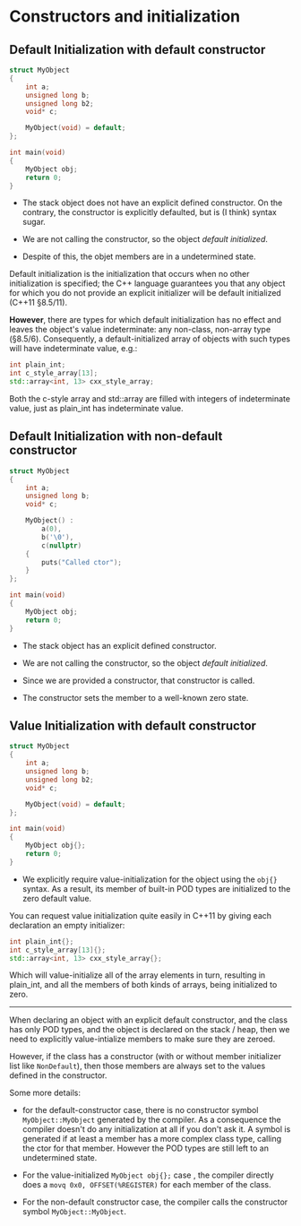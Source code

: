 
# Constructors and initialization

## Default Initialization with default constructor

```cpp
struct MyObject
{
    int a;
    unsigned long b;
    unsigned long b2;
    void* c;

    MyObject(void) = default;
};

int main(void)
{
    MyObject obj;
    return 0;
}
```

- The stack object does not have an explicit defined constructor. On the
  contrary, the constructor is explicitly defaulted, but is (I think) syntax
  sugar.

- We are not calling the constructor, so the object _default initialized_.

- Despite of this, the objet members are in a undetermined state.

Default initialization is the initialization that occurs when no other
initialization is specified; the C++ language guarantees you that any object for
which you do not provide an explicit initializer will be default initialized
(C++11 §8.5/11).

**However**, there are types for which default initialization has no effect and
leaves the object's value indeterminate: any non-class, non-array type (§8.5/6).
Consequently, a default-initialized array of objects with such types will have
indeterminate value, e.g.:

```cpp
int plain_int;
int c_style_array[13];
std::array<int, 13> cxx_style_array;
```

Both the c-style array and std::array are filled with integers of indeterminate
value, just as plain_int has indeterminate value.

## Default Initialization with non-default constructor

```cpp
struct MyObject
{
    int a;
    unsigned long b;
    void* c;

    MyObject() :
        a(0),
        b('\0'),
        c(nullptr)
    {
        puts("Called ctor");
    }
};

int main(void)
{
    MyObject obj;
    return 0;
}
```

- The stack object has an explicit defined constructor.

- We are not calling the constructor, so the object _default initialized_.

- Since we are provided a constructor, that constructor is called.

- The constructor sets the member to a well-known zero state.

## Value Initialization with default constructor

```cpp
struct MyObject
{
    int a;
    unsigned long b;
    unsigned long b2;
    void* c;

    MyObject(void) = default;
};

int main(void)
{
    MyObject obj{};
    return 0;
}
```

- We explicitly require value-initialization for the object using the `obj{}`
  syntax. As a result, its member of built-in POD types are initialized to the
  zero default value.

You can request value initialization quite easily in C++11 by giving each
declaration an empty initializer:

```cpp
int plain_int{};
int c_style_array[13]{};
std::array<int, 13> cxx_style_array{};
```

Which will value-initialize all of the array elements in turn, resulting in
plain_int, and all the members of both kinds of arrays, being initialized to
zero.

---

When declaring an object with an explicit default constructor, and the
class has only POD types, and the object is declared on the stack / heap,
then we need to explicitly value-intialize members to make sure they are zeroed.

However, if the class has a constructor (with or without member initializer
list like `NonDefault`), then those members are always set to the values
defined in the constructor.

Some more details:

- for the default-constructor case, there is no constructor symbol
  `MyObject::MyObject` generated by the compiler. As a consequence the compiler
  doesn't do any initialization at all if you don't ask it. A symbol is
  generated if at least a member has a more complex class type, calling the ctor
  for that member. However the POD types are still left to an undetermined
  state.

- For the value-initialized `MyObject obj{};` case , the compiler directly does
  a `movq 0x0, OFFSET(%REGISTER)` for each member of the class.

- For the non-default constructor case, the compiler calls the constructor
  symbol `MyObject::MyObject`.

